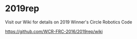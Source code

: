 # 2019rep
Visit our Wiki for details on 2019 Winner's Circle Robotics Code

https://github.com/WCR-FRC-2016/2019rep/wiki
